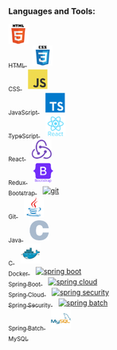 <h3 align="left">Languages and Tools:</h3>
<p align="left">

  <!-- HTML -->
  <a href="https://www.w3.org/html/" target="_blank"> 
    <img src="https://raw.githubusercontent.com/devicons/devicon/master/icons/html5/html5-original-wordmark.svg" alt="html5" width="40" height="40"/><br/>
    <sub>HTML</sub>
  </a> &nbsp;&nbsp;

  <!-- CSS -->
  <a href="https://www.w3schools.com/css/" target="_blank"> 
    <img src="https://raw.githubusercontent.com/devicons/devicon/master/icons/css3/css3-original-wordmark.svg" alt="css3" width="40" height="40"/><br/>
    <sub>CSS</sub>
  </a> &nbsp;&nbsp;

  <!-- JavaScript -->
  <a href="https://developer.mozilla.org/en-US/docs/Web/JavaScript" target="_blank"> 
    <img src="https://raw.githubusercontent.com/devicons/devicon/master/icons/javascript/javascript-original.svg" alt="javascript" width="40" height="40"/><br/>
    <sub>JavaScript</sub>
  </a> &nbsp;&nbsp;

  <!-- TypeScript -->
  <a href="https://www.typescriptlang.org/" target="_blank"> 
    <img src="https://raw.githubusercontent.com/devicons/devicon/master/icons/typescript/typescript-original.svg" alt="typescript" width="40" height="40"/><br/>
    <sub>TypeScript</sub>
  </a> &nbsp;&nbsp;

  <!-- React -->
  <a href="https://reactjs.org/" target="_blank"> 
    <img src="https://raw.githubusercontent.com/devicons/devicon/master/icons/react/react-original-wordmark.svg" alt="react" width="40" height="40"/><br/>
    <sub>React</sub>
  </a> &nbsp;&nbsp;

  <!-- Redux -->
  <a href="https://redux.js.org" target="_blank"> 
    <img src="https://raw.githubusercontent.com/devicons/devicon/master/icons/redux/redux-original.svg" alt="redux" width="40" height="40"/><br/>
    <sub>Redux</sub>
  </a> &nbsp;&nbsp;

  <!-- Bootstrap -->
  <a href="https://getbootstrap.com" target="_blank"> 
    <img src="https://raw.githubusercontent.com/devicons/devicon/master/icons/bootstrap/bootstrap-plain-wordmark.svg" alt="bootstrap" width="40" height="40"/><br/>
    <sub>Bootstrap</sub>
  </a> &nbsp;&nbsp;

  <!-- Git -->
  <a href="https://git-scm.com/" target="_blank"> 
    <img src="https://www.vectorlogo.zone/logos/git-scm/git-scm-icon.svg" alt="git" width="40" height="40"/><br/>
    <sub>Git</sub>
  </a> &nbsp;&nbsp;

  <!-- Java -->
  <a href="https://www.java.com" target="_blank"> 
    <img src="https://raw.githubusercontent.com/devicons/devicon/master/icons/java/java-original.svg" alt="java" width="40" height="40"/><br/>
    <sub>Java</sub>
  </a> &nbsp;&nbsp;

  <!-- C -->
  <a href="https://www.cprogramming.com/" target="_blank"> 
    <img src="https://raw.githubusercontent.com/devicons/devicon/master/icons/c/c-original.svg" alt="c" width="40" height="40"/><br/>
    <sub>C</sub>
  </a> &nbsp;&nbsp;

  <!-- Docker -->
  <a href="https://www.docker.com/" target="_blank"> 
    <img src="https://raw.githubusercontent.com/devicons/devicon/master/icons/docker/docker-original.svg" alt="docker" width="40" height="40"/><br/>
    <sub>Docker</sub>
  </a> &nbsp;&nbsp;

  <!-- Spring Boot -->
  <a href="https://spring.io/projects/spring-boot" target="_blank"> 
    <img src="https://www.vectorlogo.zone/logos/springio/springio-icon.svg" alt="spring boot" width="40" height="40"/><br/>
    <sub>Spring Boot</sub>
  </a> &nbsp;&nbsp;

  <!-- Spring Cloud -->
  <a href="https://spring.io/projects/spring-cloud" target="_blank"> 
    <img src="https://avatars.githubusercontent.com/u/317776?s=200&v=4" alt="spring cloud" width="40" height="40"/><br/>
    <sub>Spring Cloud</sub>
  </a> &nbsp;&nbsp;

  <!-- Spring Security -->
  <a href="https://spring.io/projects/spring-security" target="_blank"> 
    <img src="https://cdn.worldvectorlogo.com/logos/spring-3.svg" alt="spring security" width="40" height="40"/><br/>
    <sub>Spring Security</sub>
  </a> &nbsp;&nbsp;

  <!-- Spring Batch -->
  <a href="https://spring.io/projects/spring-batch" target="_blank"> 
    <img src="https://avatars.githubusercontent.com/u/317776?s=200&v=4" alt="spring batch" width="40" height="40"/><br/>
    <sub>Spring Batch</sub>
  </a> &nbsp;&nbsp;

  <!-- MySQL -->
  <a href="https://www.mysql.com/" target="_blank"> 
    <img src="https://raw.githubusercontent.com/devicons/devicon/master/icons/mysql/mysql-original-wordmark.svg" alt="sql" width="40" height="40"/><br/>
    <sub>MySQL</sub>
  </a> 

</p>


